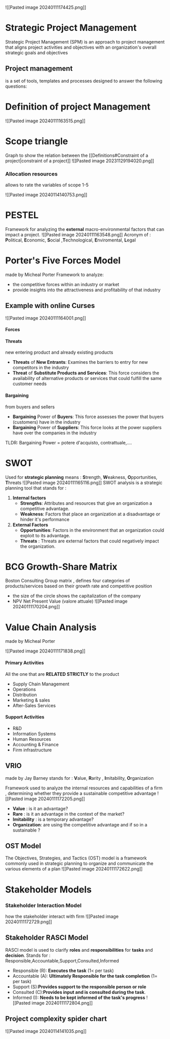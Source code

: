 ![[Pasted image 20240111174425.png]]

# Strategic Project Management
Strategic Project Management (SPM) is an approach to project management that aligns project activities and objectives with an organization's overall strategic goals and objectives
## Project management 
is a set of tools, templates and processes designed to answer the following questions:
# Definition of project Management 
![[Pasted image 20240111163515.png]]
# Scope triangle 
Graph to show the relation between the [[Definitions#Constraint of a project|constraint of a project]]
![[Pasted image 20231129194020.png]]
### Allocation resources
allows to rate the variables of scope 1-5

![[Pasted image 20240114140753.png]]
# PESTEL 
Framework for analyzing the **external** macro-environmental factors that can impact a project.
![[Pasted image 20240111163548.png]]
Acronym of : **P**olitical, **E**conomic, **S**ocial ,**T**echnological, **E**nviromental, **L**egal 
# Porter's Five Forces Model
made by Micheal Porter
Framework to analyze:
- the competitive forces within an industry or market 
- provide insights into the attractiveness and profitability of that industry
## Example with online Curses
![[Pasted image 20240111164001.png]]
#### Forces
#### Threats 
new entering product and already existing products
- **Threats** of **New Entrants**: Examines the barriers to entry for new competitors in the industry
- **Threat** of **Substitute Products and Services**: This force considers the availability of alternative products or services that could fulfill the same customer needs
#### Bargaining
from buyers and sellers
- **Bargaining** Power of **Buyers**:  This force assesses the power that buyers (customers) have in the industry
- **Bargaining** Power of **Suppliers**: This force looks at the power suppliers have over the companies in the industry 
  
TLDR: Bargaining Power = potere d'acquisto, contrattuale,....

# SWOT

Used for **strategic planning** means : **S**trength, **W**eakness, **O**pportunities, **T**hreats
![[Pasted image 20240111165116.png]]
SWOT analysis is a strategic planning tool that stands for :
1. **Internal factors**
	- **Strengths**:  Attributes and resources that give an organization a competitive advantage.
	- **Weakness**: Factors that place an organization at a disadvantage or hinder it's performance
2. **External Factors**
	- **Opportunities**: Factors in the environment that an organization could exploit to its advantage.
	- **Threats** : Threats are external factors that could negatively impact the organization.
	

# BCG Growth-Share Matrix
Boston Consulting Group matrix , defines four categories of products/services based on their growth rate and competitive position
- the size of the circle shows the capitalization of the company
- NPV Net Present Value (valore attuale)
![[Pasted image 20240111170204.png]]



# Value Chain Analysis
made by Micheal Porter

![[Pasted image 20240111171838.png]]
#### Primary  Activities 
All the one that are **RELATED STRICTLY** to the product
- Supply Chain Management 
- Operations
- Distribution 
- Marketing & sales 
- After-Sales Services
#### Support Activities
- R&D
- Information Systems
- Human Resources
- Accounting & Finance
- Firm infrastructure 


## VRIO 
made by Jay Barney
stands for : **V**alue, **R**arity , **I**mitability, **O**rganization

Framework used to analyze the internal resources and capabilities of a firm , determining whether they provide a sustainable competitive advantage
![[Pasted image 20240111172205.png]]

- **Value** : is it an advantage?
- **Rare** : is it an advantage in the context of the market?
- **Imitability** : is a temporary advantage?
- **Organization**: are using the competitive advantage  and if so in a sustainable ?

## OST Model 
The Objectives, Strategies, and Tactics (OST) model is a framework commonly used in strategic planning to organize and communicate the various elements of a plan
![[Pasted image 20240111172622.png]]

# Stakeholder Models 
### Stakeholder Interaction Model 
how the stakeholder interact with firm
![[Pasted image 20240111172729.png]]
## Stakeholder RASCI Model

RASCI model is used to clarify **roles** and **responsibilities** for **tasks** and **decision**.
Stands for : Responsible,Accountable,Support,Consulted,Informed

- Responsible (R): **Executes the task** 
	   (1< per task)
- Accountable (A): **Ultimately Responsible for the task completion** 
	   (1= per task)
- Support (S):**Provides support to the responsible person or role**
- Consulted (C):**Provides input and is consulted during the task**. 
- Informed (I): **Needs to be kept informed of the task's progress** 
![[Pasted image 20240111172804.png]]
## Project complexity spider chart

![[Pasted image 20240114141035.png]]